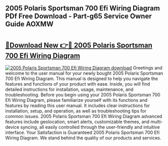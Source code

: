 ## 2005 Polaris Sportsman 700 Efi Wiring Diagram PDf Free Download - Part-g65 Service Owner Guide AOXMW

# <h2><a href="http://dfi0vh.blite.top/?on=2005+Polaris+Sportsman+700+Efi+Wiring+Diagram">🔗Download New 👉🔴 2005 Polaris Sportsman 700 Efi Wiring Diagram</a></h2>

[![2005 Polaris Sportsman 700 Efi Wiring Diagram download](https://i.imgur.com/lujVjoI.png)](http://dfi0vh.blite.top/?on=2005+Polaris+Sportsman+700+Efi+Wiring+Diagram)
Greetings and welcome to the user manual for your newly bought 2005 Polaris Sportsman 700 Efi Wiring Diagram. This manual is designed to help you navigate the features and functions of your product with ease. Inside, you will find detailed instructions for installation, usage, maintenance, and troubleshooting. Before you begin using your 2005 Polaris Sportsman 700 Efi Wiring Diagram, please familiarize yourself with its functions and features by reading this user manual. It includes clear instructions for installation, setup, and operation, as well as troubleshooting tips for common issues. 2005 Polaris Sportsman 700 Efi Wiring Diagram advanced features include geolocation, smart alerts, customizable themes, and multi-device syncing, all easily controlled through the user-friendly and intuitive interface. Your Satisfaction is Guaranteed 2005 Polaris Sportsman 700 Efi Wiring Diagram. We stand behind the quality of our products and services.
